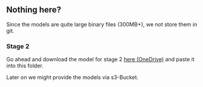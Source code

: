 ## Nothing here?

Since the models are quite large binary files (300MB+), we not store them in git.

### Stage 2
Go ahead and download the model for stage 2 [here (OneDrive)](https://1drv.ms/u/s!AsgNiZqtyG1vgfVwhJoY50zHdqu5Vg?e=ab4pmc)
and paste it into this folder.

Later on we might provide the models via s3-Bucket.